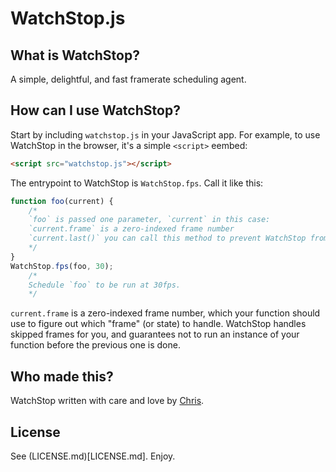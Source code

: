 # WatchStop.js
## What is WatchStop?
A simple, delightful, and fast framerate scheduling agent.
## How can I use WatchStop?
Start by including `watchstop.js` in your JavaScript app. For example, to use WatchStop in the browser, it's a simple `<script>` eembed:
```html
<script src="watchstop.js"></script>
```
The entrypoint to WatchStop is `WatchStop.fps`. Call it like this:
```javascript
function foo(current) {
	/* 
	`foo` is passed one parameter, `current` in this case:
	`current.frame` is a zero-indexed frame number
	`current.last()` you can call this method to prevent WatchStop from scheduling your function any further
	*/
}
WatchStop.fps(foo, 30);
	/*
	Schedule `foo` to be run at 30fps.
	*/
```
`current.frame` is a zero-indexed frame number, which your function should use to figure out which "frame" (or state) to handle. WatchStop handles skipped frames for you, and guarantees not to run an instance of your function before the previous one is done.
## Who made this?
WatchStop written with care and love by [Chris](https://chrismatic.io/).
## License
See (LICENSE.md)[LICENSE.md]. Enjoy.

